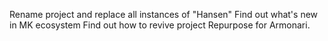 Rename project and replace all instances of "Hansen"
Find out what's new in MK ecosystem
Find out how to revive project
Repurpose for Armonari.